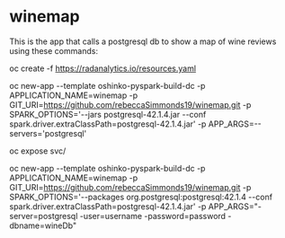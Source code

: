 # winemap
This is the app that calls a postgresql db to show a map of wine reviews using these commands:

oc create -f https://radanalytics.io/resources.yaml

oc new-app --template oshinko-pyspark-build-dc -p APPLICATION_NAME=winemap -p GIT_URI=https://github.com/rebeccaSimmonds19/winemap.git -p SPARK_OPTIONS='--jars postgresql-42.1.4.jar --conf spark.driver.extraClassPath=postgresql-42.1.4.jar' -p APP_ARGS=--servers='postgresql'

oc expose svc/

oc new-app --template oshinko-pyspark-build-dc -p APPLICATION_NAME=winemap -p GIT_URI=https://github.com/rebeccaSimmonds19/winemap.git -p SPARK_OPTIONS='--packages org.postgresql:postgresql:42.1.4 --conf spark.driver.extraClassPath=postgresql-42.1.4.jar' -p APP_ARGS="-server=postgresql -user=username -password=password -dbname=wineDb"

